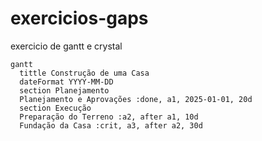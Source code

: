 # exercicios-gaps
exercicio de gantt e crystal

```mermaid
gantt
  tittle Construção de uma Casa
  dateFormat YYYY-MM-DD
  section Planejamento
  Planejamento e Aprovações :done, a1, 2025-01-01, 20d
  section Execução
  Preparação do Terreno :a2, after a1, 10d
  Fundação da Casa :crit, a3, after a2, 30d
  

```
